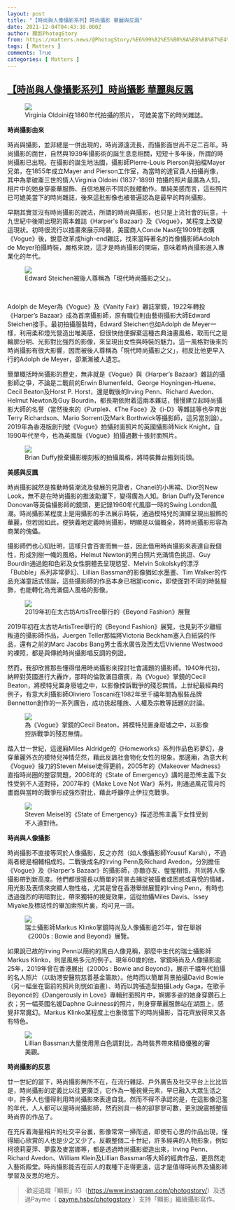 ```yaml
---
layout: post
title: "【時尚與人像攝影系列】時尚攝影 華麗與反諷"
date: 2021-12-04T04:43:38.000Z
author: 顯影PhotogStory
from: https://matters.news/@PhotogStory/%E6%99%82%E5%B0%9A%E8%88%87%E4%BA%BA%E5%83%8F%E6%94%9D%E5%BD%B1%E7%B3%BB%E5%88%97-%E6%99%82%E5%B0%9A%E6%94%9D%E5%BD%B1-%E8%8F%AF%E9%BA%97%E8%88%87%E5%8F%8D%E8%AB%B7-bafyreif7f4kemn2rvmncx4xs32mkb2nsl4eg3hpekp2x36yj7ilq6tkdpm
tags: [ Matters ]
comments: True
categories: [ Matters ]
---
```

<!--1638593018000-->
[【時尚與人像攝影系列】時尚攝影 華麗與反諷](https://matters.news/@PhotogStory/%E6%99%82%E5%B0%9A%E8%88%87%E4%BA%BA%E5%83%8F%E6%94%9D%E5%BD%B1%E7%B3%BB%E5%88%97-%E6%99%82%E5%B0%9A%E6%94%9D%E5%BD%B1-%E8%8F%AF%E9%BA%97%E8%88%87%E5%8F%8D%E8%AB%B7-bafyreif7f4kemn2rvmncx4xs32mkb2nsl4eg3hpekp2x36yj7ilq6tkdpm)
------

<div>
<figure class="image"><img src="https://assets.matters.news/embed/22914a05-2f0b-4fbb-90c2-a896ac6ab666.jpeg" data-asset-id="22914a05-2f0b-4fbb-90c2-a896ac6ab666" referrerpolicy="no-referrer"><figcaption><span>Virginia Oldoini在1860年代拍攝的照片， 可媲美當下的時尚雜誌。</span></figcaption></figure><p><strong>時尚攝影由來</strong></p><p>時尚與攝影，並非總是一併出現的，時尚源遠流長，而攝影面世尚不足二百年。時尚攝影的面世，自然與1939年攝影術的誕生息息相關，短短十多年後，所謂的時尚攝影已出現。在攝影的誕生地法國，攝影師Pierre-Louis Pierson與拍檔Mayer兄弟，在1855年成立Mayer and Pierson工作室，為當時的達官貴人拍攝肖像，其中為拿破崙三世的情人Virginia Oldoini (1837-1899) 拍攝的照片最廣為人知，相片中的她身穿豪華服飾、自信地展示不同的肢體動作。單純美感而言，這些照片已可媲美當下的時尚雜誌，後來這批影像也被普遍認為是最早的時尚攝影。</p><p>早期其實並沒有時尚攝影的說法，所謂的時尚與攝影，也只是上流社會的玩意，十九世紀中後期出現的兩本雜誌《Harper's Bazaar》及《Vogue》，某程度上改變這現狀。初時很流行以插畫來展示時裝，美國商人Conde Nast在1909年收購《Vogue》後，銳意改革成high-end雜誌，找來當時著名的肖像攝影師Adolph de Meyer拍攝時裝，嚴格來說，這才是時尚攝影的開端，意味着時尚攝影進入專業化的年代。</p><figure class="image"><img src="https://assets.matters.news/embed/f99b4990-118e-4ab0-9c35-b895e0d733ba.jpeg" data-asset-id="f99b4990-118e-4ab0-9c35-b895e0d733ba" referrerpolicy="no-referrer"><figcaption><span>Edward Steichen被後人尊稱為「現代時尚攝影之父」。</span></figcaption></figure><p><br></p><p>Adolph de Meyer為《Vogue》及《Vanity Fair》雜誌掌鏡，1922年轉投《Harper’s Bazaar》成為首席攝影師，原有職位則由藝術攝影大師Edward Steichen接手。最初拍攝服裝時，Edward Steichen也如Adolph de Meyer一樣，利用柔和燈光營造出唯美感，但很快他便摒棄這種古典油畫風格，取而代之是輪廓分明、光影對比強烈的影像，來呈現出女性與時裝的魅力。這一風格對後來的時尚攝影有很大影響，因而被後人尊稱為「現代時尚攝影之父」，相反比他更早入行的Adolph de Meyer，卻漸漸被人遺忘。</p><p>簡單概括時尚攝影的歷史，無非就是《Vogue》與《Harper’s Bazaar》雜誌的攝影師之爭，不論是二戰前的Erwin Blumenfeld、George Hoyningen-Huene、Cecil Beaton及Horst P. Horst，還是戰後的Irving Penn、Richard Avedon、Helmut Newton及Guy Bourdin，都長期依附着這兩本雜誌，慢慢建立起時尚攝影大師的名譽（當然後來的《Purple》、《The Face》及《i-D》等雜誌等也孕育出Terry Richardson、Mario Sorrenti及Mark Borthwick等攝影師，這另當別論）。2019年為香港版創刊號《Vogue》拍攝封面照片的英國攝影師Nick Knight，自1990年代至今，也為英國版《Vogue》拍攝過數十張封面照片。</p><figure class="image"><img src="https://assets.matters.news/embed/18a0d2f3-45e2-4c94-af47-b65b30810376.jpeg" data-asset-id="18a0d2f3-45e2-4c94-af47-b65b30810376" referrerpolicy="no-referrer"><figcaption><span>Brian Duffy捨棄攝影棚刻板的拍攝風格，將時裝舞台搬到街頭。</span></figcaption></figure><p><strong>美感與反諷 </strong></p><p>時尚攝影誠然是推動時裝潮流及發展的見證者，Chanel的小黑裙、Dior的New Look，無不是在時尚攝影的推波助瀾下，變得廣為人知。Brian Duffy及Terence Donovan等英倫攝影師的鏡頭，更記錄1960年代風靡一時的Swing London風潮。時尚攝影某程度上是用攝影的手法展示時裝，通過模特兒的演繹呈現出服飾的華麗，但若因如此，便狹義地定義時尚攝影，明顯是以偏概全，將時尚攝影形容為商業的傀儡。</p><p>攝影師們也心知肚明，這樣只會百害而無一益，因此借用時尚攝影來表達自我個性，形成別樹一幟的風格。Helmut Newton的黑白照片充滿情色挑逗、Guy Bourdin通過飽和色彩及女性胴體去呈現慾望、Melvin Sokolsky的漂浮「Bubble」系列非常夢幻、Lillian Bassman的影像猶如水墨畫、Tim Walker的作品充滿童話式怪誕，這些攝影師的作品本身已相當iconic，即使面對不同的時裝服飾，也能轉化為充滿個人風格的影像。</p><figure class="image"><img src="https://assets.matters.news/embed/64d5a135-c427-4ce3-a807-4287d0d83b40.jpeg" data-asset-id="64d5a135-c427-4ce3-a807-4287d0d83b40" referrerpolicy="no-referrer"><figcaption><span>2019年初在太古坊ArtisTree舉行的《Beyond Fashion》展覽</span></figcaption></figure><p>2019年初在太古坊ArtisTree舉行的《Beyond Fashion》展覽，也見到不少離經叛道的攝影師作品，Juergen Teller那幅將Victoria Beckham塞入白紙袋的作品，還有之前的Marc Jacobs Bang男士香水廣告及西太后Vivienne Westwood的裸照，都是與傳統時尚攝影唱反調的例證。</p><p>然而，我卻欣賞那些懂得借用時尚攝影來探討社會議題的攝影師。1940年代初，納粹對英國進行大轟炸，那時的倫敦滿目瘡痍，為《Vogue》掌鏡的Cecil Beaton，將模特兒置身廢墟之中，以影像控訴戰爭的殘忍無情。上世紀最經典的例子，有意大利攝影師Oliviero Toscani在1982年至千禧年間為服裝品牌Bennetton創作的一系列廣告，成功挑起種族、人權及宗教等話題的討論。</p><figure class="image"><img src="https://assets.matters.news/embed/1bf89a14-d4dc-4809-9abb-07dd34d47998.jpeg" data-asset-id="1bf89a14-d4dc-4809-9abb-07dd34d47998" referrerpolicy="no-referrer"><figcaption><span>為《Vogue》掌鏡的Cecil Beaton，將模特兒置身廢墟之中，以影像控訴戰爭的殘忍無情。</span></figcaption></figure><p>踏入廿一世紀，這邊廂Miles Aldridge的《Homeworks》系列作品色彩夢幻，身穿華麗外衣的模特兒神情茫然，藉此反諷社會物化女性的現象。那邊廂，為意大利《Vogue》操刀的Steven Meisel走得更前，2005年的《Makeover Madness》直指時尚圈的整容問題，2006年的《State of Emergency》講的是恐怖主義下女性受到不人道對待，2007年的《Make Love Not War》系列，則通過風花雪月的畫面與當時的戰爭形成強烈對比，藉此呼籲停止伊拉克戰爭。</p><figure class="image"><img src="https://assets.matters.news/embed/8dabe77b-23a5-44d6-90a2-f2957bb9023d.jpeg" data-asset-id="8dabe77b-23a5-44d6-90a2-f2957bb9023d" referrerpolicy="no-referrer"><figcaption><span>Steven Meisel的《State of Emergency》描述恐怖主義下女性受到不人道對待。</span></figcaption></figure><p><strong>時尚與人像攝影</strong></p><p>時尚攝影不直接等同於人像攝影，反之亦然（如人像攝影師Yousuf Karsh），不過兩者總是相輔相成的。二戰後成名的Irving Penn及Richard Avedon，分別擔任《Vogue》及《Harper’s Bazaar》的攝影師，亦敵亦友、惺惺相惜，共同將人像攝影帶到新高度。他們都很擅長以簡單的背景去捕捉被攝者或困惑或喜悅的情緒，用光影及表情來突顯人物性格，尤其是曾在香港舉辦展覽的Irving Penn，有時也透過強烈的明暗對比，帶來獨特的視覺效果，這從拍攝Miles Davis、Issey Miyake及標誌性的畢加索照片裏，均可見一斑。</p><figure class="image"><img src="https://assets.matters.news/embed/57bc5caa-39c9-421e-ab30-360c13473c27.jpeg" data-asset-id="57bc5caa-39c9-421e-ab30-360c13473c27" referrerpolicy="no-referrer"><figcaption><span>瑞士攝影師Markus Klinko掌鏡時尚及人像攝影逾25年，曾在舉辦《2000s : Bowie and Beyond》展覽。</span></figcaption></figure><p>如果說已故的Irving Penn以簡約的黑白人像見稱，那麼中生代的瑞士攝影師Markus Klinko，則是風格多元的例子。現年60歲的他，掌鏡時尚及人像攝影逾25年，2019年曾在香港展出《2000s : Bowie and Beyond》，展示千禧年代拍攝的名人照片（以助港安醫院慈善基金籌款）。他時而以簡單背景拍攝David Bowie（另一幅坐在窗前的照片則恍如油畫）、時而以誇張造型拍攝Lady Gaga，在歌手Beyoncé的《Dangerously in Love》專輯封面照片中，婀娜多姿的她身穿鑽石上衣；另一幅英國名媛Daphne Guinness的照片，則身穿華麗服飾站在湖面上，感覺非常魔幻。Markus Klinko某程度上也象徵當下的時尚攝影，百花齊放得來又各有特色。</p><figure class="image"><img src="https://assets.matters.news/embed/05e0143c-39d4-4f6e-80dd-7f458b710c69.jpeg" data-asset-id="05e0143c-39d4-4f6e-80dd-7f458b710c69" referrerpolicy="no-referrer"><figcaption><span>Lillian Bassman大量使用黑白色調對比，為時裝界帶來精緻優雅的審美觀。</span></figcaption></figure><p><strong>時尚攝影的反思</strong></p><p>廿一世紀的當下，時尚攝影無所不在，在流行雜誌、戶外廣告及社交平台上比比皆是，時尚攝影的定義比以往更廣泛，它作為一種視覺元素，早已融入大眾生活之中，許多人也懂得利用時尚攝影來表達自我。然而不得不承認的是，在這影像氾濫的年代，人人都可以是時尚攝影師，然而別具一格的卻寥寥可數，更別說震撼整個時尚界的作品了。</p><p>在充斥着海量相片的社交平台裏，影像常常一掃而過，即使有心思的作品出現，懂得細心欣賞的人也是少之又少了。反觀整個二十世紀，許多經典的人物形象，例如柯德莉夏萍、夢露及麥當娜等，都是透過時尚攝影塑造出來，Irving Penn、Richard Avedon、William Klein及Lillian Bassman等大師的經典作品，更昂然走入藝術殿堂。時尚攝影能否在前人的栽種下走得更遠，這才是值得時尚界及攝影師學習及反思的地方。</p><blockquote>·歡迎追蹤「顯影」IG（<a href="https://www.instagram.com/photogstory/" rel="noopener noreferrer" target="_blank">https://www.instagram.com/photogstory/</a>）及透過Payme（ <a href="http://payme.hsbc/photogstory" rel="noopener noreferrer" target="_blank">payme.hsbc/photogstory</a> ）支持「顯影」繼續攝影寫作。</blockquote>
</div>
